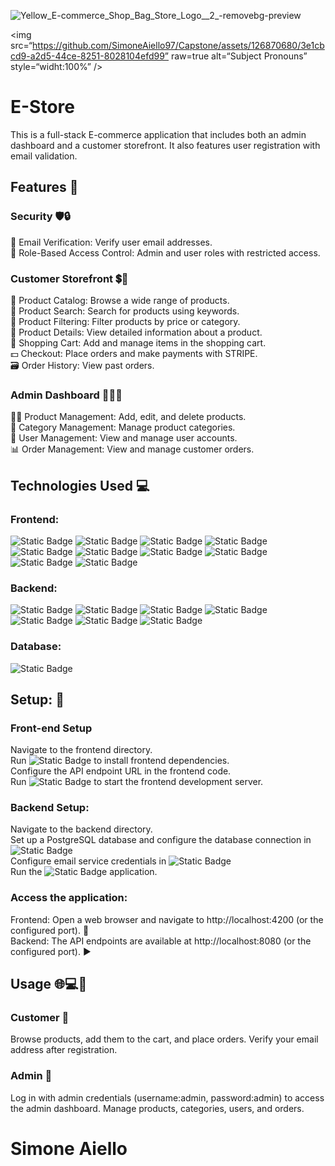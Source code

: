 
 ![Yellow_E-commerce_Shop_Bag_Store_Logo__2_-removebg-preview](https://github.com/SimoneAiello97/Capstone/assets/126870680/3e1cbcd9-a2d5-44ce-8251-8028104efd99)

<img
src=“https://github.com/SimoneAiello97/Capstone/assets/126870680/3e1cbcd9-a2d5-44ce-8251-8028104efd99”
raw=true
alt=“Subject Pronouns”
style=“widht:100%”
/>
# E-Store 

This is a full-stack E-commerce application that includes both an admin dashboard and a customer storefront. It also features user registration with email validation.

## Features 📱

### Security 🛡️🔒
📧 Email Verification: Verify user email addresses.  <br>
🔑 Role-Based Access Control: Admin and user roles with restricted access. <br>

### Customer Storefront 💲🛒

📃 Product Catalog: Browse a wide range of products. <br>
🔎 Product Search: Search for products using keywords. <br>
🔧 Product Filtering: Filter products by price or category. <br>
📑 Product Details: View detailed information about a product. <br>
🛒 Shopping Cart: Add and manage items in the shopping cart. <br>
💵 Checkout: Place orders and make payments with STRIPE. <br>
🗃️ Order History: View past orders. <br>

### Admin Dashboard 👨‍💼💼
👨‍💻 Product Management: Add, edit, and delete products. <br>
📝 Category Management: Manage product categories. <br>
👥 User Management: View and manage user accounts. <br>
📊 Order Management: View and manage customer orders. <br>

## Technologies Used 💻
### Frontend:

![Static Badge](https://img.shields.io/badge/Angular-darkred?logo=angular) 
![Static Badge](https://img.shields.io/badge/HTML-darkorange?logo=html5)
![Static Badge](https://img.shields.io/badge/CSS-darkblue?logo=css3)
![Static Badge](https://img.shields.io/badge/Sass-pink?logo=sass)
![Static Badge](https://img.shields.io/badge/JavaScript-yellow?logo=javascript)
![Static Badge](https://img.shields.io/badge/TypeScript-lightblue?logo=typescript)
![Static Badge](https://img.shields.io/badge/Three.js-grey?logo=threedotjs)
![Static Badge](https://img.shields.io/badge/Chart.js-white?logo=chartdotjs)
![Static Badge](https://img.shields.io/badge/NGPrime-red)
![Static Badge](https://img.shields.io/badge/Bootstrap-purple?logo=bootstrap)

### Backend:

![Static Badge](https://img.shields.io/badge/SpringBoot-darkgreen?logo=springboot)
![Static Badge](https://img.shields.io/badge/Java-white)
![Static Badge](https://img.shields.io/badge/Spring-green?logo=spring)
![Static Badge](https://img.shields.io/badge/Spring_Security-grey?logo=springsecurity)
![Static Badge](https://img.shields.io/badge/SpringMail-brown?logo=maildotcom)
![Static Badge](https://img.shields.io/badge/Stripe-blue?logo=stripe)
![Static Badge](https://img.shields.io/badge/PostMan-grey?logo=postman)


### Database:

![Static Badge](https://img.shields.io/badge/PostgreSQL-blue)


## Setup: 🔧
### Front-end Setup
Navigate to the frontend directory.  <br>
Run ![Static Badge](https://img.shields.io/badge/npm_install-lightgrey?logo=npm)
to install frontend dependencies.  <br>
Configure the API endpoint URL in the frontend code.  <br>
Run ![Static Badge](https://img.shields.io/badge/ng_serve-grey?logo=angular) to start the frontend development server.  <br>

### Backend Setup:

Navigate to the backend directory.  <br>
Set up a PostgreSQL database and configure the database connection in ![Static Badge](https://img.shields.io/badge/Application_properties-grey?logo=spring)   <br>
Configure email service credentials in ![Static Badge](https://img.shields.io/badge/Application_properties-grey?logo=spring) <br>
Run the ![Static Badge](https://img.shields.io/badge/SpringBoot-darkgreen?logo=springboot) application.  <br>

### Access the application:

Frontend: Open a web browser and navigate to http://localhost:4200 (or the configured port). 🚀 <br>
Backend: The API endpoints are available at http://localhost:8080 (or the configured port). ▶️ <br>

## Usage 🌐💻🔌
### Customer 🛒
Browse products, add them to the cart, and place orders. Verify your email address after registration.

### Admin 🏬
Log in with admin credentials (username:admin, password:admin) to access the admin dashboard. Manage products, categories, users, and orders.


# Simone Aiello 


